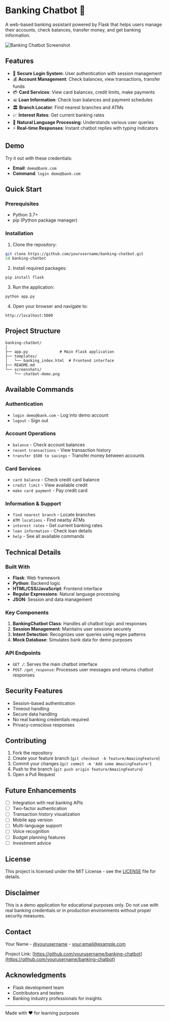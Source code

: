 # Banking Chatbot 🏦

A web-based banking assistant powered by Flask that helps users manage their accounts, check balances, transfer money, and get banking information.

![Banking Chatbot Screenshot](screenshots/chatbot-demo.png)

## Features

- 🔐 **Secure Login System**: User authentication with session management
- 💰 **Account Management**: Check balances, view transactions, transfer funds
- 💳 **Card Services**: View card balances, credit limits, make payments
- 📊 **Loan Information**: Check loan balances and payment schedules
- 🏛️ **Branch Locator**: Find nearest branches and ATMs
- 📈 **Interest Rates**: Get current banking rates
- 🤖 **Natural Language Processing**: Understands various user queries
- ⚡ **Real-time Responses**: Instant chatbot replies with typing indicators

## Demo

Try it out with these credentials:
- **Email**: `demo@bank.com`
- **Command**: `login demo@bank.com`

## Quick Start

### Prerequisites

- Python 3.7+
- pip (Python package manager)

### Installation

1. Clone the repository:
```bash
git clone https://github.com/yourusername/banking-chatbot.git
cd banking-chatbot
```

2. Install required packages:
```bash
pip install flask
```

3. Run the application:
```bash
python app.py
```

4. Open your browser and navigate to:
```
http://localhost:5000
```

## Project Structure

```
banking-chatbot/
│
├── app.py              # Main Flask application
├── templates/
│   └── banking_index.html  # Frontend interface
├── README.md
└── screenshots/
    └── chatbot-demo.png
```

## Available Commands

### Authentication
- `login demo@bank.com` - Log into demo account
- `logout` - Sign out

### Account Operations
- `balance` - Check account balances
- `recent transactions` - View transaction history
- `transfer $500 to savings` - Transfer money between accounts

### Card Services
- `card balance` - Check credit card balance
- `credit limit` - View available credit
- `make card payment` - Pay credit card

### Information & Support
- `find nearest branch` - Locate branches
- `ATM locations` - Find nearby ATMs
- `interest rates` - Get current banking rates
- `loan information` - Check loan details
- `help` - See all available commands

## Technical Details

### Built With
- **Flask**: Web framework
- **Python**: Backend logic
- **HTML/CSS/JavaScript**: Frontend interface
- **Regular Expressions**: Natural language processing
- **JSON**: Session and data management

### Key Components

1. **BankingChatbot Class**: Handles all chatbot logic and responses
2. **Session Management**: Maintains user sessions securely
3. **Intent Detection**: Recognizes user queries using regex patterns
4. **Mock Database**: Simulates bank data for demo purposes

### API Endpoints

- `GET /`: Serves the main chatbot interface
- `POST /get_response`: Processes user messages and returns chatbot responses

## Security Features

- Session-based authentication
- Timeout handling
- Secure data handling
- No real banking credentials required
- Privacy-conscious responses

## Contributing

1. Fork the repository
2. Create your feature branch (`git checkout -b feature/AmazingFeature`)
3. Commit your changes (`git commit -m 'Add some AmazingFeature'`)
4. Push to the branch (`git push origin feature/AmazingFeature`)
5. Open a Pull Request

## Future Enhancements

- [ ] Integration with real banking APIs
- [ ] Two-factor authentication
- [ ] Transaction history visualization
- [ ] Mobile app version
- [ ] Multi-language support
- [ ] Voice recognition
- [ ] Budget planning features
- [ ] Investment advice

## License

This project is licensed under the MIT License - see the [LICENSE](LICENSE) file for details.

## Disclaimer

This is a demo application for educational purposes only. Do not use with real banking credentials or in production environments without proper security measures.

## Contact

Your Name - [@yourusername](https://twitter.com/yourusername) - your.email@example.com

Project Link: [https://github.com/yourusername/banking-chatbot](https://github.com/yourusername/banking-chatbot)

## Acknowledgments

- Flask development team
- Contributors and testers
- Banking industry professionals for insights

---
Made with ❤️ for learning purposes
